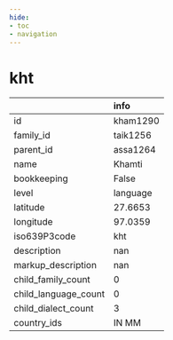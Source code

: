 ```yaml
---
hide:
- toc
- navigation
---
```

# kht
|                      | info     |
|:---------------------|:---------|
| id                   | kham1290 |
| family_id            | taik1256 |
| parent_id            | assa1264 |
| name                 | Khamti   |
| bookkeeping          | False    |
| level                | language |
| latitude             | 27.6653  |
| longitude            | 97.0359  |
| iso639P3code         | kht      |
| description          | nan      |
| markup_description   | nan      |
| child_family_count   | 0        |
| child_language_count | 0        |
| child_dialect_count  | 3        |
| country_ids          | IN MM    |